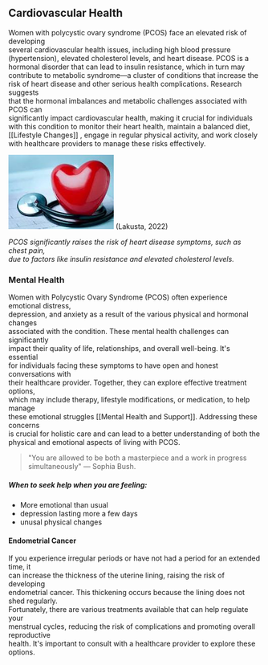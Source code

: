 ## Cardiovascular Health

Women with polycystic ovary syndrome (PCOS) face an elevated risk of developing  
several cardiovascular health issues, including high blood pressure  
(hypertension), elevated cholesterol levels, and heart disease. PCOS is a  
hormonal disorder that can lead to insulin resistance, which in turn may  
contribute to metabolic syndrome—a cluster of conditions that increase the  
risk of heart disease and other serious health complications. Research suggests  
that the hormonal imbalances and metabolic challenges associated with PCOS can  
significantly impact cardiovascular health, making it crucial for individuals  
with this condition to monitor their heart health, maintain a balanced diet,  
[[Lifestyle Changes]] , engage in regular physical activity, and work closely 
with healthcare providers to manage these risks effectively.

![heart health](image-1.png) 
(Lakusta, 2022)

*PCOS significantly raises the risk of heart disease symptoms, such as chest pain,  
due to factors like insulin resistance and elevated cholesterol levels.*

### Mental Health

Women with Polycystic Ovary Syndrome (PCOS) often experience emotional distress,  
depression, and anxiety as a result of the various physical and hormonal changes  
associated with the condition. These mental health challenges can significantly  
impact their quality of life, relationships, and overall well-being. It's essential  
for individuals facing these symptoms to have open and honest conversations with  
their healthcare provider. Together, they can explore effective treatment options,  
which may include therapy, lifestyle modifications, or medication, to help manage  
these emotional struggles [[Mental Health and Support]]. Addressing these concerns  
is crucial for holistic care and can lead to a better understanding of both the  
physical and emotional aspects of living with PCOS.


> "You are allowed to be both a masterpiece and a work in progress simultaneously" — Sophia Bush. 


##### When to seek help when you are feeling:

- More emotional than usual
- depression lasting more a few days
- unusal physical changes

#### Endometrial Cancer

If you experience irregular periods or have not had a period for an extended time, it  
can increase the thickness of the uterine lining, raising the risk of developing  
endometrial cancer. This thickening occurs because the lining does not shed regularly.  
Fortunately, there are various treatments available that can help regulate your  
menstrual cycles, reducing the risk of complications and promoting overall reproductive  
health. It's important to consult with a healthcare provider to explore these options.